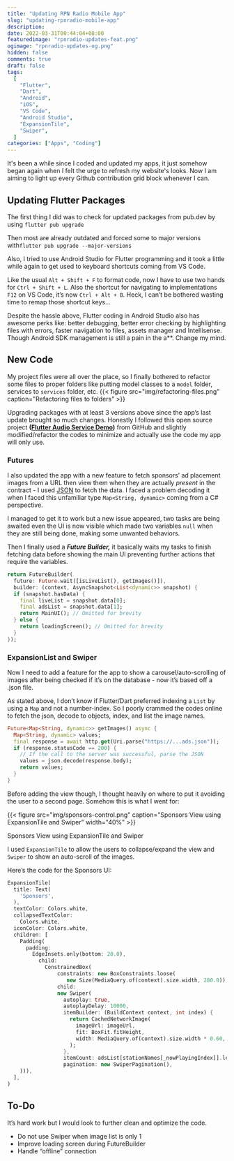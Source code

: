 ```yaml
---
title: "Updating RPN Radio Mobile App"
slug: "updating-rpnradio-mobile-app"
description:
date: 2022-03-31T00:44:04+08:00
featuredimage: "rpnradio-updates-feat.png"
ogimage: "rpnradio-updates-og.png"
hidden: false
comments: true
draft: false
tags:
  [
    "Flutter",
    "Dart",
    "Android",
    "iOS",
    "VS Code",
    "Android Studio",
    "ExpansionTile",
    "Swiper",
  ]
categories: ["Apps", "Coding"]
---
```


It's been a while since I coded and updated my apps, it just somehow began again when I felt the urge to refresh my website's looks. Now I am aiming to light up every Github contribution grid block whenever I can.

## Updating Flutter Packages

The first thing I did was to check for updated packages from pub.dev by using <code>flutter pub upgrade</code>

Then most are already outdated and forced some to major versions with<code>flutter pub upgrade --major-versions</code>

Also, I tried to use Android Studio for Flutter programming and it took a little while again to get used to keyboard shortcuts coming from VS Code.

Like the usual <code>Alt + Shift + F</code> to format code, now I have to use two hands for <code>Ctrl + Shift + L</code>. Also the shortcut for navigating to implementations <code>F12</code> on VS Code, it’s now <code>Ctrl + Alt + B</code>. Heck, I can’t be bothered wasting time to remap those shortcut keys...

Despite the hassle above, Flutter coding in Android Studio also has awesome perks like: better debugging, better error checking by highlighting files with errors, faster navigation to files, assets manager and Intellisense. Though Android SDK management is still a pain in the a\*\*. Change my mind.

## New Code

My project files were all over the place, so I finally bothered to refactor some files to proper folders like putting model classes to a <code>model</code> folder, services to <code>services</code> folder, etc.
{{< figure src="img/refactoring-files.png" caption="Refactoring files to folders"  >}}

Upgrading packages with at least 3 versions above since the app’s last update brought so much changes. Honestly I followed this open source project **([Flutter Audio Service Demo](https://github.com/suragch/flutter_audio_service_demo))** from GitHub and slightly modified/refactor the codes to minimize and actually use the code my app will only use.

### Futures

I also updated the app with a new feature to fetch sponsors’ ad placement images from a URL then view them when they are actually _present_ in the contract - I used [JSON](https://www.json.org/json-en.html) to fetch the data. I faced a problem decoding it when I faced this unfamiliar type <code>Map<String, dynamic></code> coming from a C# perspective.

I managed to get it to work but a new issue appeared, two tasks are being awaited even the UI is now visible which made two variables <code>null</code> when they are still being done, making some unwanted behaviors.

Then I finally used a **_Future Builder,_** it basically waits my tasks to finish fetching data before showing the main UI preventing further actions that require the variables.

```dart
return FutureBuilder(
  future: Future.wait([isLiveList(), getImages()]),
  builder: (context, AsyncSnapshot<List<dynamic>> snapshot) {
  if (snapshot.hasData) {
    final liveList = snapshot.data[0];
    final adsList = snapshot.data[1];
    return MainUI(); // Omitted for brevity
  } else {
    return loadingScreen(); // Omitted for brevity
  }
});
```

### ExpansionList and Swiper

Now I need to add a feature for the app to show a carousel/auto-scrolling of images after being checked if it’s on the database - now it’s based off a .json file.

As stated above, I don’t know if Flutter/Dart preferred indexing a <code>List</code> by using a <code>Map</code> and not a number-index. So I poorly crammed the codes online to fetch the json, decode to objects, index, and list the image names.

```dart
Future<Map<String, dynamic>> getImages() async {
  Map<String, dynamic> values;
  final response = await http.get(Uri.parse("https://...ads.json"));
  if (response.statusCode == 200) {
    // If the call to the server was successful, parse the JSON
    values = json.decode(response.body);
    return values;
  }
}
```

Before adding the view though, I thought heavily on where to put it avoiding the user to a second page. Somehow this is what I went for:

{{< figure src="img/sponsors-control.png" caption="Sponsors View using ExpansionTile and Swiper" width="40%" >}}

Sponsors View using ExpansionTile and Swiper

I used <code>ExpansionTile</code> to allow the users to collapse/expand the view and <code>Swiper</code> to show an auto-scroll of the images.

Here’s the code for the Sponsors UI:

```dart
ExpansionTile(
  title: Text(
    'Sponsors',
  ),
  textColor: Colors.white,
  collapsedTextColor:
    Colors.white,
  iconColor: Colors.white,
  children: [
    Padding(
      padding:
        EdgeInsets.only(bottom: 20.0),
          child:
            ConstrainedBox(
                constraints: new BoxConstraints.loose(
                   new Size(MediaQuery.of(context).size.width, 280.0)),
                child:
                new Swiper(
                  autoplay: true,
                  autoplayDelay: 10000,
                  itemBuilder: (BuildContext context, int index) {
                    return CachedNetworkImage(
                      imageUrl: imageUrl,
                      fit: BoxFit.fitHeight,
                      width: MediaQuery.of(context).size.width * 0.60,
                    );
                  },
                  itemCount: adsList[stationNames[_nowPlayingIndex]].length,
                  pagination: new SwiperPagination(),
    ))),
  ],
)
```

## To-Do

It’s hard work but I would look to further clean and optimize the code.

- Do not use Swiper when image list is only 1
- Improve loading screen during FutureBuilder
- Handle “offline” connection
